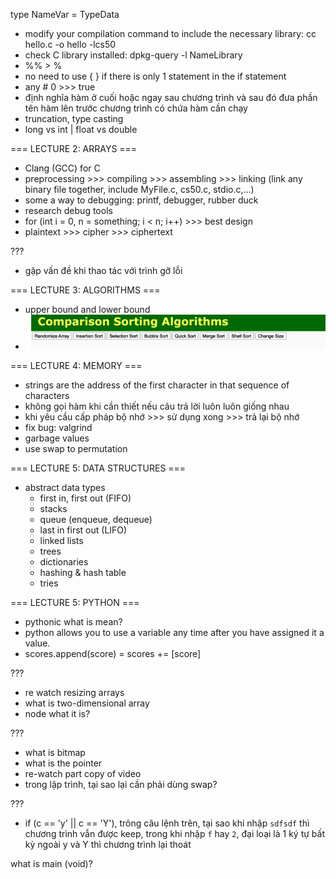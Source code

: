 type NameVar = TypeData

- modify your compilation command to include the necessary library: cc hello.c -o hello -lcs50
- check C library installed: dpkg-query -l NameLibrary
- %% > %
- no need to use { } if there is only 1 statement in the if statement
- any # 0 >>> true
- định nghĩa hàm ở cuối hoặc ngay sau chương trình và sau đó đưa phần tên hàm lên trước chương trình có chứa hàm cần chạy
- truncation, type casting
- long vs int | float vs double

=== LECTURE 2: ARRAYS ===
- Clang (GCC) for C
- preprocessing >>> compiling >>> assembling >>> linking (link any binary file together, include MyFile.c, cs50.c, stdio.c,...)
- some a way to debugging: printf, debugger, rubber duck
- research debug tools
- for (int i = 0, n = something; i < n; i++) >>> best design
- plaintext >>> cipher >>> ciphertext

???
- gặp vấn đề khi thao tác với trình gỡ lỗi

=== LECTURE 3: ALGORITHMS ===
- upper bound and lower bound
- ![comparison sorting algorithms](image.png)

=== LECTURE 4: MEMORY ===
- strings are the address of the first character in that sequence of characters
- không gọi hàm khi cần thiết nếu câu trả lời luôn luôn giống nhau
- khi yêu cầu cấp pháp bộ nhớ >>> sử dụng xong >>> trả lại bộ nhớ
- fix bug: valgrind
- garbage values
- use swap to permutation

=== LECTURE 5: DATA STRUCTURES ===
- abstract data types
    - first in, first out (FIFO)
    - stacks
    - queue (enqueue, dequeue)
    - last in first out (LIFO)
    - linked lists
    - trees
    - dictionaries
    - hashing & hash table
    - tries

=== LECTURE 5: PYTHON ===
- pythonic what is mean?
- python allows you to use a variable any time after you have assigned it a value.
- scores.append(score) = scores += [score]
    
???
- re watch resizing arrays
- what is two-dimensional array
- node what it is?





???
- what is bitmap
- what is the pointer
- re-watch part copy of video
- trong lập trình, tại sao lại cần phải dùng swap?


???
- if (c == 'y' || c == 'Y'), trông câu lệnh trên, tại sao khi nhập `sdfsdf` thì chương trình vẫn được keep, trong khi nhập `f` hay `2`, đại loại là 1 ký tự bất kỳ ngoài y và Y thì chương trình lại thoát

what is main (void)?

